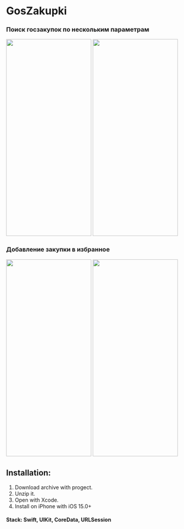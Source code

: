 # GosZakupki

### Поиск госзакупок по нескольким параметрам
<img src="https://user-images.githubusercontent.com/87662841/166872560-b1c1c725-8241-4ad1-8db3-766dcf6fe36d.png" width="230" height="530"> <img src="https://user-images.githubusercontent.com/87662841/166749709-149c3172-fda4-4c04-885f-3827114be231.png" width="230" height="530"> 


### Добавление закупки в избранное
<img src="https://user-images.githubusercontent.com/87662841/166748690-f7a639bc-08b8-47be-af50-17768d990bf3.png" width="230" height="530"> <img src="https://user-images.githubusercontent.com/87662841/166748694-9d3b5969-5d66-4953-8362-24e3dcf31000.png" width="230" height="530">

## Installation: 
1. Download archive with progect.
2. Unzip it.
3. Open with Xcode.
4. Install on iPhone with iOS 15.0+

#### Stack: Swift, UIKit, CoreData, URLSession

